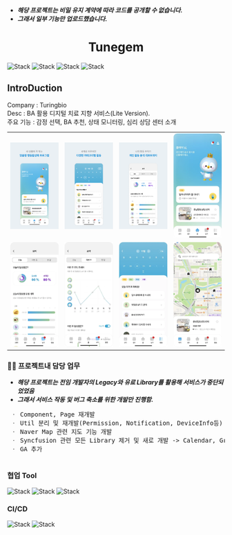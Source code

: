 * ___해당 프로젝트는 비밀 유지 계약에 따라 코드를 공개할 수 없습니다.___
* ___그래서 일부 기능만 업로드했습니다.___

<h1 align="center">Tunegem</h1>  

<div align="left">

![Stack](https://img.shields.io/badge/flutter-02569B?style=for-the-badge&logo=Flutter&logoColor=white)
![Stack](https://img.shields.io/badge/android-3DDC84?style=for-the-badge&logo=Android&logoColor=white)
![Stack](https://img.shields.io/badge/apple-000000?style=for-the-badge&logo=IOS&logoColor=white)
![Stack](https://img.shields.io/badge/dart-0175C2?style=for-the-badge&logo=Dart&logoColor=white)
</div>

## IntroDuction  
Company : Turingbio  
Desc : BA 활용 디지털 치료 지향 서비스(Lite Version).  
주요 기능 : 감정 선택, BA 추천, 상태 모니터링, 심리 상담 센터 소개  
<div align="left">
<table>
   <tr>
      <td>
         <img width="200px" src="./screen_shots/0.png">
      </td>
      <td>
         <img width="200px" src="./screen_shots/1.png">
      </td>
      <td>
         <img width="200px" src="./screen_shots/2.png">
      </td>
      <td>
         <img width="200px" src="./screen_shots/3.png">
      </td>
   </tr>
    <tr>
        <td>
          <img width="200px" src="./screen_shots/4.png">
        </td>
        <td>
          <img width="200px" src="./screen_shots/5.png">
        </td>
        <td>
          <img width="200px" src="./screen_shots/6.png">
        </td>
        <td>
          <img width="200px" src="./screen_shots/7.png">
        </td>
    </tr>
</table> 
</div>

### 🧑‍💻 프로젝트내 담당 업무

* ___해당 프로젝트는 전임 개발자의 Legacy와 유료 Library를 활용해 서비스가 중단되었었음___
* ___그래서 서비스 작동 및 버그 축소를 위한 개발만 진행함.___

 <pre>
 ㆍ Component, Page 재개발  
 ㆍ Util 분리 및 재개발(Permission, Notification, DeviceInfo등)  
 ㆍ Naver Map 관련 지도 기능 개발  
 ㆍ Syncfusion 관련 모든 Library 제거 및 새로 개발 -> Calendar, Graph등
 ㆍ GA 추가
 </pre>

### 협업 Tool

![Stack](https://img.shields.io/badge/slack-4A154B?style=for-the-badge&logo=Slack&logoColor=white)
![Stack](https://img.shields.io/badge/figma-F24E1E?style=for-the-badge&logo=Figma&logoColor=white)
![Stack](https://img.shields.io/badge/github-181717?style=for-the-badge&logo=Github&logoColor=white)

### CI/CD

![Stack](https://img.shields.io/badge/githubactions-4A154B?style=for-the-badge&logo=GithubAction&logoColor=white)
![Stack](https://img.shields.io/badge/fastlane-00F200?style=for-the-badge&logo=FastLane&logoColor=white)
